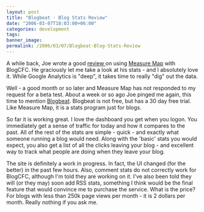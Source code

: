 ```yaml
---
layout: post
title: "Blogbeat - Blog Stats Review"
date: "2006-03-07T18:03:00+06:00"
categories: development 
tags: 
banner_image: 
permalink: /2006/03/07/Blogbeat-Blog-Stats-Review
---
```


A while back, Joe wrote a good <a href="http://www.ajaxcf.com/blog/index.cfm?mode=cat&catid=000910F9-B0D0-4928-F05A3CFB56185D3E">review </a> on using <a href="http://www.measuremap.com">Measure Map</a> with BlogCFC. He graciously let me take a look at his stats - and I absolutely love it. While Google Analytics is "deep", it takes time to really "dig" out the data. 

Well - a good month or so later and Measure Map has not responded to my request for a beta test. About a week or so ago Joe pinged me again, this time to mention <a href="http://www.blogbeat.net">Blogbeat</a>. Blogbeat is not free, but has a 30 day free trial. Like Measure Map, it is a stats program just for blogs. 

So far it is working great. I love the dashboard you get when you logon. You immediately get a sense of traffic for today and how it compares to the past. All of the rest of the stats are simple - quick - and exactly what someone running a blog would need. Along with the 'basic' stats you would expect, you also get a list of all the clicks leaving your blog - and excellent way to track what people are doing when they leave your blog. 

The site is definitely a work in progress. In fact, the UI changed (for the better) in the past few hours. Also, comment stats do not correctly work for BlogCFC, although I'm told they are working on it. I've also been told they will (or they may) soon add RSS stats, something I think would be the final feature that would convince me to purchase the service. What is the price? For blogs with less than 250k page views per month - it is 2 dollars per month. Really nothing if you ask me.